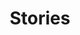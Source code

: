 ---
draft: true
title: Stories
description: 'Stories from Caribbean Ecological Services Field Office.'
nav: Stories
type: field-station
weight: 11
query: 'Caribbean Ecological Services Field Office'
section: articles
tags:
    - 'Caribbean Ecological Services Field Office'
    - 'Puerto Rico'
    - 'US Virgin Islands'
updated: 'September 18th, 2018'
---